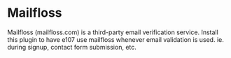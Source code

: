 # Mailfloss

Mailfloss (mailfloss.com) is a third-party email verification service. Install this plugin to have e107 use mailfloss whenever email validation is used. ie. during signup, contact form submission, etc.
